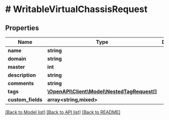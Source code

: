 # # WritableVirtualChassisRequest

## Properties

Name | Type | Description | Notes
------------ | ------------- | ------------- | -------------
**name** | **string** |  |
**domain** | **string** |  | [optional]
**master** | **int** |  | [optional]
**description** | **string** |  | [optional]
**comments** | **string** |  | [optional]
**tags** | [**\OpenAPI\Client\Model\NestedTagRequest[]**](NestedTagRequest.md) |  | [optional]
**custom_fields** | **array<string,mixed>** |  | [optional]

[[Back to Model list]](../../README.md#models) [[Back to API list]](../../README.md#endpoints) [[Back to README]](../../README.md)

